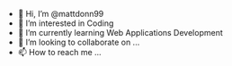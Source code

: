- 👋 Hi, I’m @mattdonn99
- 👀 I’m interested in Coding
- 🌱 I’m currently learning Web Applications Development 
- 💞️ I’m looking to collaborate on ...
- 📫 How to reach me ...

<!---
mattdonn99/mattdonn99 is a ✨ special ✨ repository because its `README.md` (this file) appears on your GitHub profile.
You can click the Preview link to take a look at your changes.
--->
